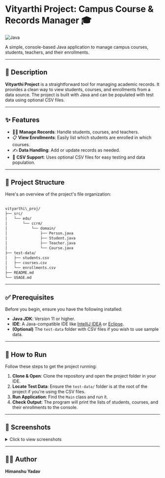 
# Vityarthi Project: Campus Course & Records Manager 🎓

![Java](https://img.shields.io/badge/Language-Java-blue.svg)

A simple, console-based Java application to manage campus courses, students, teachers, and their enrollments.

---

## 📜 Description

**Vityarthi Project** is a straightforward tool for managing academic records. It provides a clean way to view students, courses, and enrollments from a data source. The project is built with Java and can be populated with test data using optional CSV files.

---

## ✨ Features

-   🧑‍🎓 **Manage Records**: Handle students, courses, and teachers.
-   📋 **View Enrollments**: Easily list which students are enrolled in which courses.
-   ✍️ **Data Handling**: Add or update records as needed.
-   💾 **CSV Support**: Uses optional CSV files for easy testing and data population.

---

## 📁 Project Structure

Here's an overview of the project's file organization:

```

vityarthi\_proj/
├── src/                     
│   └── edu/
│       └── ccrm/
│           └── domain/       
│               ├── Person.java
│               ├── Student.java
│               ├── Teacher.java
│               └── Course.java
├── test-data/                
│   ├── students.csv
│   ├── courses.csv
│   └── enrollments.csv
├── README.md                 
└── USAGE.md                 

```

---

## ✅ Prerequisites

Before you begin, ensure you have the following installed:

* **Java JDK**: Version 11 or higher.
* **IDE**: A Java-compatible IDE like [IntelliJ IDEA](https://www.jetbrains.com/idea/) or [Eclipse](https://www.eclipse.org/downloads/).
* **(Optional)** The `test-data` folder with CSV files if you wish to use sample data.

---

## 🚀 How to Run

Follow these steps to get the project running:

1.  **Clone & Open**: Clone the repository and open the project folder in your IDE.
2.  **Locate Test Data**: Ensure the `test-data/` folder is at the root of the project if you're using the CSV files.
3.  **Run Application**: Find the `Main` class and run it.
4.  **Check Output**: The program will print the lists of students, courses, and their enrollments to the console.

---

## 📸 Screenshots

<details>
<summary>Click to view screenshots</summary>

### Java Version
![Java Version](screenshots/java_version.png)

### IDE Setup
![IDE Setup](screenshots/intellij_setup.png)

### Program Output
![Program Running](screenshots/programme_output1.png)
![Program Running](screenshots/programme_output2.png)

</details>

---

## 👨‍💻 Author

 **Himanshu Yadav**
